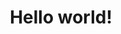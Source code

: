 ---
title: "Hello world!"
description: "Cras felis sapien"
repo: "#" # delete this line if you want blog-like posts for projects
tags: ["bootstrap", "responsive"]
weight: 5
draft: false
---